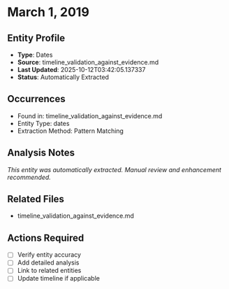 # March 1, 2019

## Entity Profile
- **Type**: Dates
- **Source**: timeline_validation_against_evidence.md
- **Last Updated**: 2025-10-12T03:42:05.137337
- **Status**: Automatically Extracted

## Occurrences
- Found in: timeline_validation_against_evidence.md
- Entity Type: dates
- Extraction Method: Pattern Matching

## Analysis Notes
*This entity was automatically extracted. Manual review and enhancement recommended.*

## Related Files
- timeline_validation_against_evidence.md

## Actions Required
- [ ] Verify entity accuracy
- [ ] Add detailed analysis
- [ ] Link to related entities
- [ ] Update timeline if applicable
